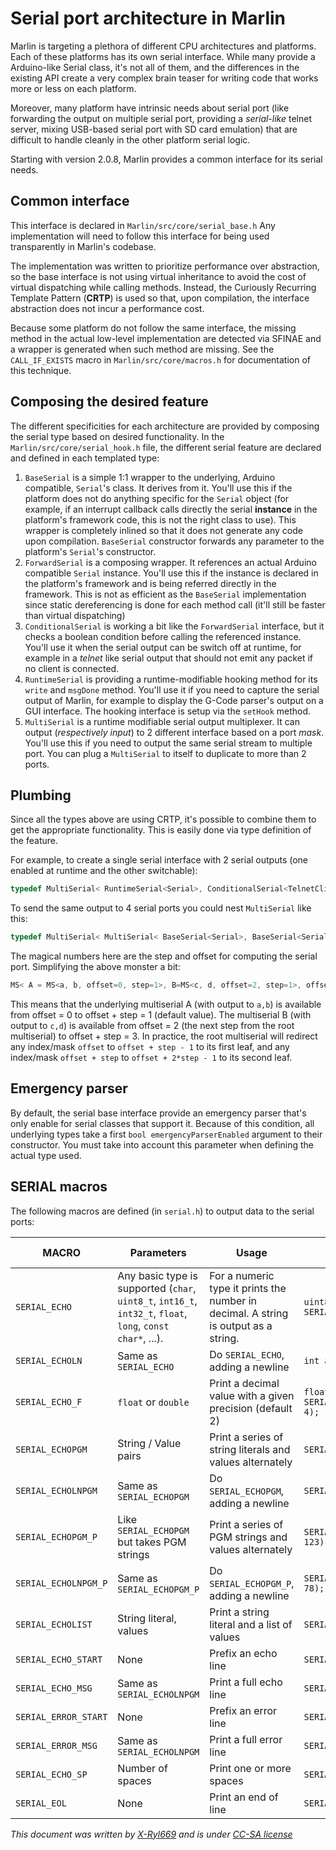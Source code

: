 # Serial port architecture in Marlin

Marlin is targeting a plethora of different CPU architectures and platforms. Each of these platforms has its own serial interface.
While many provide a Arduino-like Serial class, it's not all of them, and the differences in the existing API create a very complex brain teaser for writing code that works more or less on each platform.

Moreover, many platform have intrinsic needs about serial port (like forwarding the output on multiple serial port, providing a *serial-like* telnet server, mixing USB-based serial port with SD card emulation) that are difficult to handle cleanly in the other platform serial logic.

Starting with version 2.0.8, Marlin provides a common interface for its serial needs.

## Common interface

This interface is declared in `Marlin/src/core/serial_base.h`
Any implementation will need to follow this interface for being used transparently in Marlin's codebase.

The implementation was written to prioritize performance over abstraction, so the base interface is not using virtual inheritance to avoid the cost of virtual dispatching while calling methods.
Instead, the Curiously Recurring Template Pattern (**CRTP**) is used so that, upon compilation, the interface abstraction does not incur a performance cost.

Because some platform do not follow the same interface, the missing method in the actual low-level implementation are detected via SFINAE and a wrapper is generated when such method are missing. See the `CALL_IF_EXISTS` macro in `Marlin/src/core/macros.h` for documentation of this technique.

## Composing the desired feature
The different specificities for each architecture are provided by composing the serial type based on desired functionality.
In the `Marlin/src/core/serial_hook.h` file, the different serial feature are declared and defined in each templated type:
1. `BaseSerial` is a simple 1:1 wrapper to the underlying, Arduino compatible, `Serial`'s class. It derives from it. You'll use this if the platform does not do anything specific for the `Serial` object (for example, if an interrupt callback calls directly the serial **instance** in the platform's framework code, this is not the right class to use). This wrapper is completely inlined so that it does not generate any code upon compilation. `BaseSerial` constructor forwards any parameter to the platform's `Serial`'s constructor.
2. `ForwardSerial` is a composing wrapper. It references an actual Arduino compatible `Serial` instance. You'll use this if the instance is declared in the platform's framework and is being referred directly in the framework. This is not as efficient as the `BaseSerial` implementation since static dereferencing is done for each method call (it'll still be faster than virtual dispatching)
3. `ConditionalSerial` is working a bit like the `ForwardSerial` interface, but it checks a boolean condition before calling the referenced instance. You'll use it when the serial output can be switch off at runtime, for example in a *telnet* like serial output that should not emit any packet if no client is connected.
4. `RuntimeSerial` is providing a runtime-modifiable hooking method for its `write` and `msgDone` method. You'll use it if you need to capture the serial output of Marlin, for example to display the G-Code parser's output on a GUI interface. The hooking interface is setup via the `setHook` method.
5. `MultiSerial` is a runtime modifiable serial output multiplexer. It can output (*respectively input*) to 2 different interface based on a port *mask*. You'll use this if you need to output the same serial stream to multiple port. You can plug a `MultiSerial` to itself to duplicate to more than 2 ports.

## Plumbing
Since all the types above are using CRTP, it's possible to combine them to get the appropriate functionality.
This is easily done via type definition of the feature.

For example, to create a single serial interface with 2 serial outputs (one enabled at runtime and the other switchable):
```cpp
typedef MultiSerial< RuntimeSerial<Serial>, ConditionalSerial<TelnetClient> > Serial1Class;
```

To send the same output to 4 serial ports you could nest `MultiSerial` like this:
```cpp
typedef MultiSerial< MultiSerial< BaseSerial<Serial>, BaseSerial<Serial1> >, MultiSerial< BaseSerial<Serial2>, BaseSerial<Serial3>, 2, 1>, 0, 2> Serial1Class;
```
The magical numbers here are the step and offset for computing the serial port. Simplifying the above monster a bit:
```cpp
MS< A = MS<a, b, offset=0, step=1>, B=MS<c, d, offset=2, step=1>, offset=0, step=2>
```
This means that the underlying multiserial A (with output to `a,b`) is available from offset = 0 to offset + step = 1 (default value).
The multiserial B (with output to `c,d`) is available from offset = 2 (the next step from the root multiserial) to offset + step = 3.
In practice, the root multiserial will redirect any index/mask `offset` to `offset + step - 1` to its first leaf, and any index/mask `offset + step` to `offset + 2*step - 1` to its second leaf.

## Emergency parser
By default, the serial base interface provide an emergency parser that's only enable for serial classes that support it. Because of this condition, all underlying types take a first `bool emergencyParserEnabled` argument to their constructor. You must take into account this parameter when defining the actual type used.

## SERIAL macros
The following macros are defined (in `serial.h`) to output data to the serial ports:

| MACRO | Parameters | Usage | Example | Expected output |
|-------|------------|-------|---------|-----------------|
| `SERIAL_ECHO` | Any basic type is supported (`char`, `uint8_t`, `int16_t`, `int32_t`, `float`, `long`, `const char*`, ...). | For a numeric type it prints the number in decimal. A string is output as a string. | `uint8_t a = 123; SERIAL_ECHO(a); SERIAL_CHAR(' '); SERIAL_ECHO(' '); ` | `123 32` |
| `SERIAL_ECHOLN` | Same as `SERIAL_ECHO` | Do `SERIAL_ECHO`, adding a newline | `int a = 456; SERIAL_ECHOLN(a);` | `456\n` |
| `SERIAL_ECHO_F` | `float` or `double` | Print a decimal value with a given precision (default 2) | `float a = 3.1415; SERIAL_ECHO_F(a); SERIAL_CHAR(' '); SERIAL_ECHO_F(a, 4);` | `3.14 3.1415`|
| `SERIAL_ECHOPGM` | String / Value pairs | Print a series of string literals and values alternately | `SERIAL_ECHOPGM("Bob", 34);` | `Bob34` |
| `SERIAL_ECHOLNPGM` | Same as `SERIAL_ECHOPGM` | Do `SERIAL_ECHOPGM`, adding a newline | `SERIAL_ECHOPGM("Alice", 56);` | `alice56` |
| `SERIAL_ECHOPGM_P` | Like `SERIAL_ECHOPGM` but takes PGM strings | Print a series of PGM strings and values alternately | `SERIAL_ECHOPGM_P(GET_TEXT(MSG_HELLO), 123);` | `Hello123` |
| `SERIAL_ECHOLNPGM_P` | Same as `SERIAL_ECHOPGM_P` | Do `SERIAL_ECHOPGM_P`, adding a newline | `SERIAL_ECHOLNPGM_P(PSTR("Alice"), 78);` | `alice78\n` |
| `SERIAL_ECHOLIST` | String literal, values | Print a string literal and a list of values | `SERIAL_ECHOLIST(F("Key "), 1, 2, 3);` | `Key 1, 2, 3` |
| `SERIAL_ECHO_START` | None | Prefix an echo line | `SERIAL_ECHO_START();` | `echo:` |
| `SERIAL_ECHO_MSG` | Same as `SERIAL_ECHOLNPGM` | Print a full echo line | `SERIAL_ECHO_MSG("Count is ", count);` | `echo:Count is 3` |
| `SERIAL_ERROR_START`| None | Prefix an error line | `SERIAL_ERROR_START();` | `Error:` |
| `SERIAL_ERROR_MSG` | Same as `SERIAL_ECHOLNPGM` | Print a full error line | `SERIAL_ERROR_MSG("Not found");` | `Error:Not found` |
| `SERIAL_ECHO_SP` | Number of spaces | Print one or more spaces | `SERIAL_ECHO_SP(3)` | `   ` |
| `SERIAL_EOL` | None | Print an end of line | `SERIAL_EOL();` | `\n` |

*This document was written by [X-Ryl669](https://blog.cyril.by) and is under [CC-SA license](https://creativecommons.org/licenses/by-sa)*
